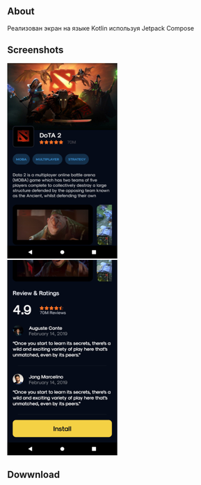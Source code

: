 ## About
Реализован экран на языке Kotlin используя Jetpack Compose
## Screenshots
<img src='Screenshots/Screenshot_1.png' height='450'> <img src='Screenshots/Screenshot_2.png' height='450'>

## Dowwnload
